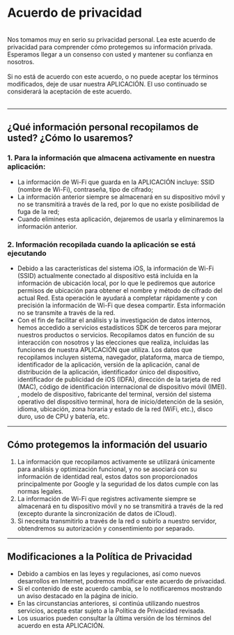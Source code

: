 # Acuerdo de privacidad
<br>
Nos tomamos muy en serio su privacidad personal. Lea este acuerdo de privacidad para comprender cómo protegemos su información privada. Esperamos llegar a un consenso con usted y mantener su confianza en nosotros.
<br><br>Si no está de acuerdo con este acuerdo, o no puede aceptar los términos modificados, deje de usar nuestra APLICACIÓN. El uso continuado se considerará la aceptación de este acuerdo.
<br><br>

***

## ¿Qué información personal recopilamos de usted? ¿Cómo lo usaremos?
### 1. Para la información que almacena activamente en nuestra aplicación:
   - La información de Wi-Fi que guarda en la APLICACIÓN incluye: SSID (nombre de Wi-Fi), contraseña, tipo de cifrado;
   - La información anterior siempre se almacenará en su dispositivo móvil y no se transmitirá a través de la red, por lo que no existe posibilidad de fuga de la red;
   - Cuando elimines esta aplicación, dejaremos de usarla y eliminaremos la información anterior.


### 2. Información recopilada cuando la aplicación se está ejecutando
   - Debido a las características del sistema iOS, la información de Wi-Fi (SSID) actualmente conectado al dispositivo está incluida en la información de ubicación local, por lo que le pediremos que autorice permisos de ubicación para obtener el nombre y método de cifrado del actual Red. Esta operación le ayudará a completar rápidamente y con precisión la información de Wi-Fi que desea compartir. Esta información no se transmite a través de la red.
   - Con el fin de facilitar el análisis y la investigación de datos internos, hemos accedido a servicios estadísticos SDK de terceros para mejorar nuestros productos o servicios. Recopilamos datos en función de su interacción con nosotros y las elecciones que realiza, incluidas las funciones de nuestra APLICACIÓN que utiliza. Los datos que recopilamos incluyen sistema, navegador, plataforma, marca de tiempo, identificador de la aplicación, versión de la aplicación, canal de distribución de la aplicación, identificador único del dispositivo, identificador de publicidad de iOS (IDFA), dirección de la tarjeta de red (MAC), código de identificación internacional de dispositivo móvil (IMEI). , modelo de dispositivo, fabricante del terminal, versión del sistema operativo del dispositivo terminal, hora de inicio/detención de la sesión, idioma, ubicación, zona horaria y estado de la red (WiFi, etc.), disco duro, uso de CPU y batería, etc.

 

***
## Cómo protegemos la información del usuario
   1. La información que recopilamos activamente se utilizará únicamente para análisis y optimización funcional, y no se asociará con su información de identidad real, estos datos son proporcionados principalmente por Google y la seguridad de los datos cumple con las normas legales.
   2. La información de Wi-Fi que registres activamente siempre se almacenará en tu dispositivo móvil y no se transmitirá a través de la red (excepto durante la sincronización de datos de iCloud).
   3. Si necesita transmitirlo a través de la red o subirlo a nuestro servidor, obtendremos su autorización y consentimiento por separado.
***

## Modificaciones a la Política de Privacidad
   - Debido a cambios en las leyes y regulaciones, así como nuevos desarrollos en Internet, podremos modificar este acuerdo de privacidad.
   - Si el contenido de este acuerdo cambia, se lo notificaremos mostrando un aviso destacado en la página de inicio.
   - En las circunstancias anteriores, si continúa utilizando nuestros servicios, acepta estar sujeto a la Política de Privacidad revisada.
   - Los usuarios pueden consultar la última versión de los términos del acuerdo en esta APLICACIÓN.
